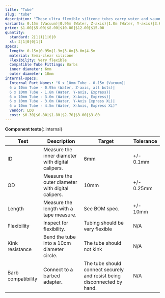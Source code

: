 ```yaml
---
title: "Tube"
slug: "tube"
description: "These ultra flexible silicone tubes carry water and vauum air to the UTM."
variants: 0.15m (Vacuum)|0.95m (Water, Z-axis)|1.8m (Water, Y-axis)|3.0m (Water, X-axis)|3m (Water, Y-axis)|4.5m (Water, X-axis)
price: $1.00|$5.00|$8.00|$10.00|$12.00|$15.00
quantity:
  standard: 2|1|1|1|0|0
  xl: 2|1|0|0|1|1
specs:
  length: 0.15m|0.95m|1.9m|3.0m|3.0m|4.5m
  material: Semi-clear silicone
  Flexibility: Very flexible
  Compatible Tube Fittings: Barbs
  inner diameter: 6mm
  outer diameter: 10mm
internal-specs:
  Internal Part Names: "6 x 10mm Tube - 0.15m (Vacuum)|
  6 x 10mm Tube - 0.95m (Water, Z-axis, all bots)|
  6 x 10mm Tube - 1.8m (Water, Y-axis, Express)|
  6 x 10mm Tube - 3.0m (Water, X-Axis, Express)|
  6 x 10mm Tube - 3.0m (Water, Y-Axis Express XL)|
  6 x 10mm Tube - 4.5m (Water, X-Axis, Express XL)"
  vendor: LDO
  cost: $0.30|$0.80|$1.80|$2.70|$3.00|$3.80
---
```


**Component tests**{:.internal}

|Test         |Description  |Target       |Tolerance    |
|-------------|-------------|-------------|-------------|
|ID           |Measure the inner diameter with digital calipers.|6mm|+/- 0.1mm
|OD           |Measure the outer diameter with digital calipers.|10mm|+/- 0.25mm
|Length       |Measure the length with a tape measure.|See BOM spec.|+/- 10mm
|Flexibility  |Inspect for flexibility.|Tubing should be very flexible|N/A
|Kink resistance|Bend the tube into a 10cm diameter circle.|The tube should not kink|N/A
|Barb compatibility|Connect to a barbed adapter.|The tube should connect securely and resist being disconnected by hand.|N/A
